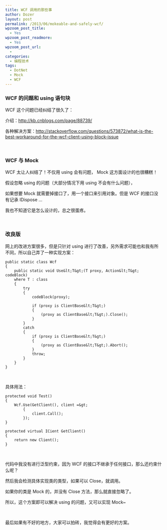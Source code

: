 ```yaml
---
title: WCF 调用的那些事
author: Dozer
layout: post
permalink: /2013/06/mokeable-and-safely-wcf/
wpzoom_post_title:
  - Yes
wpzoom_post_readmore:
  - Yes
wpzoom_post_url:
  -
categories:
  - 编程技术
tags:
  - DotNet
  - Mock
  - WCF
---
```


### WCF 的问题和 using 语句块

WCF 这个问题已经纠结了很久了：

介绍：<a href="http://kb.cnblogs.com/page/88739/" target="_blank">http://kb.cnblogs.com/page/88739/</a>

各种解决方案：<a href="http://stackoverflow.com/questions/573872/what-is-the-best-workaround-for-the-wcf-client-using-block-issue" target="_blank">http://stackoverflow.com/questions/573872/what-is-the-best-workaround-for-the-wcf-client-using-block-issue</a>

<!--more-->

&nbsp;

### WCF 与 Mock

WCF 太让人纠结了！不仅用 using 会有问题， Mock 这方面设计的也很糟糕！

假设忽略 using 的问题（大部分情况下用 using 不会有什么问题），

如果想要 Mock 就需要掉接口了，用一个接口来引用对象。但是 WCF 的接口没有记承 IDispose …

我也不知道它是怎么设计的，总之很蛋疼。

&nbsp;

### 改良版

网上的改进方案很多，但是只针对 using 进行了改善，另外需求可能也和我有所不同，所以自己弄了一种实现方案：

    public static class Wcf
    {
        public static void Use&lt;T&gt;(T proxy, Action&lt;T&gt; codeBlock)
        where T : class
        {
            try
            {
                codeBlock(proxy);

                if (proxy is ClientBase&lt;T&gt;)
                {
                    (proxy as ClientBase&lt;T&gt;).Close();
                }
            }
            catch
            {
                if (proxy is ClientBase&lt;T&gt;)
                {
                    (proxy as ClientBase&lt;T&gt;).Abort();
                }
                throw;
            }
        }
    }

&nbsp;

具体用法：

    protected void Test()
    {
        Wcf.Use(GetClient(), client =&gt;
            {
                client.Call();
            });
    }

    protected virtual ICient GetClient()
    {
        return new Client();
    }

&nbsp;

代码中我没有进行泛型约束，因为 WCF 的接口不继承于任何接口，那么还约束什么呢？

然后我会检测具体实现类的类型，如果可以 Close，就调用。

如果你的类是 Mock 的，并没有 Close 方法，那么就直接忽略了。

所以，这个方案即可以解决 using 的问题，又可以实现 Mock~

&nbsp;

最后如果有不好的地方，大家可以拍砖，我觉得会有更好的方案。

